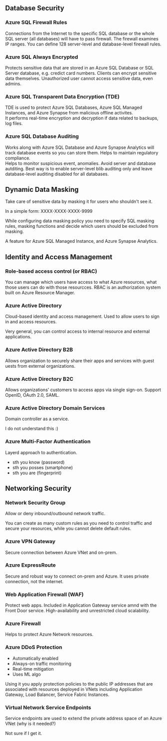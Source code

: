 ## Database Security 

### Azure SQL Firewall Rules
Connections from the Internet to the specific SQL database or the whole SQL server (all databases) will have to pass firewall. The firewall examines IP ranges. You can define 128 server-level and database-level firewall rules.
### Azure SQL Always Encrypted
Protects sensitive data that are stored in an Azure SQL Database or SQL Server database, e.g. credict card numbers. Clients can encrypt sensitive data themselves. Unauthorized user cannot access sensitive data, even admins.

### Azure SQL Transparent Data Encryption (TDE)
TDE is used to protect Azure SQL Databases, Azure SQL Managed Instances, and Azure Synapse from malicious offline activites.  
It performs real-time encryption and decryption if data related to backups, log files.

### Azure SQL Database Auditing
Works along with Azure SQL Database and Azure Synapse Analytics will track database events so you can store them. Helps to maintain regulatory compliance.  
Helps to monitor suspicious event, anomalies.
Avoid server and database autditing. Best way is to enable server-level blib auditing only and leave database-level auditing disabled for all databases.

## Dynamic Data Masking
Take care of sensitive data by masking it for users who shouldn't see it.

In a simple form: 
XXXX-XXXX-XXXX-9999

While configuring data masking policy you need to specify SQL masking rules, masking functions and decide which users should be excluded from masking.

A feature for Azure SQL Managed Instance, and Azure Synapse Analytics.

## Identity and Access Management

### Role-based access control (or RBAC)
You can manage which users have access to what Azure resources, what those users can do with those resourcces. RBAC is an authorization system built on Azure Resource Manager.

### Azure Active Directory
Cloud-based identity and access management. Used to allow users to sign in and access resources.

Very general, you can control access to internal resource and external applications.
### Azure Active Directory B2B
Allows organization to securely share their apps and services with guest uests from external organizations.

### Azure Active Directory B2C
Allows organizations' customers to access apps via single sign-on.
Support OpenID, OAuth 2.0, SAML. 

### Azure Active Directory Domain Services
Domain controller as a service.

I do not understand this :)
### Azure Multi-Factor Authentication
Layerd approach to authentication. 
- sth you know (password)
- sth you posses (smartphone)
- sth you are (fingerprint)

 ## Networking Security

 ### Network Security Group
 Allow or deny inbound/outbound network traffic.

 You can create as many custom rules as you need to control traffic and secure your resources, while you cannot delete default rules. 

 ### Azure VPN Gateway
 Secure connection between Azure VNet and on-prem.

 ### Azure ExpressRoute
Secure and robust way to connect on-prem and Azure. It uses private connection, not the internet.

### Web Application Firewall (WAF)
Protect web apps. Included in Application Gateway service amnd with the Front Door service. High-availability and unrestricted cloud scalability.

 ### Azure Firewall
Helps to protect Azure Network resources. 

 ### Azure DDoS Protection
- Automatically enabled
- Always-on traffic monitoring 
- Real-time mitigation
- Uses ML algo

Using it you apply protection policies to the public IP addresses that are associated with resources deployed in VNets including Application Gateway, Load Balancer, Service Fabric Instances.

 ### Virtual Network Service Endpoints
Service endpoints are used to extend the private address space of an Azure VNet (why is it needed?)
 
 Not sure if I get it.